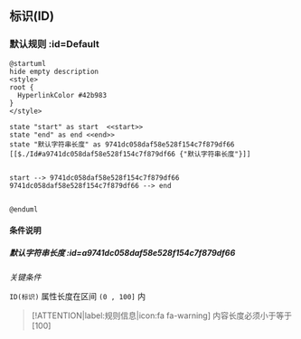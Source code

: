 ## 标识(ID) <!-- {docsify-ignore-all} -->

   

### 默认规则 :id=Default

```plantuml
@startuml
hide empty description
<style>
root {
  HyperlinkColor #42b983
}
</style>

state "start" as start  <<start>>
state "end" as end <<end>>
state "默认字符串长度" as 9741dc058daf58e528f154c7f879df66 [[$./Id#a9741dc058daf58e528f154c7f879df66 {"默认字符串长度"}]]


start --> 9741dc058daf58e528f154c7f879df66 
9741dc058daf58e528f154c7f879df66 --> end 


@enduml
```

#### 条件说明

##### 默认字符串长度 :id=a9741dc058daf58e528f154c7f879df66


*关键条件*


`ID(标识)` 属性长度在区间 `(0 , 100]` 内

> [!ATTENTION|label:规则信息|icon:fa fa-warning]
> 内容长度必须小于等于[100]







